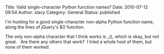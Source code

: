 Title: Valid single-character Python function names?
Date: 2010-07-12 09:54
Author: slacy
Category: General
Status: published

I'm hunting for a good single-character non-alpha Python function name,
along the lines of jQuery's \$() function.

The only non-alpha character that I think works is \_(), which is okay,
but not great.   Are there any others that work?  I tried a whole host
of them, but none of them worked.
